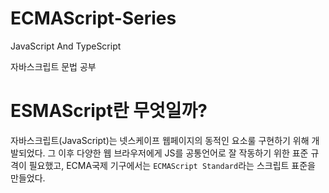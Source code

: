 # ECMAScript-Series
JavaScript And TypeScript

자바스크립트 문법 공부

# ESMAScript란 무엇일까?

자바스크립트(JavaScript)는 넷스케이프 웹페이지의 동적인 요소룰 구현하기 위해 개발되었다. 그 이후 다양한 웹 브라우저에게 JS를 공통언어로 잘 작동하기 위한 표준 규격이 필요했고, ECMA국제 기구에서는 `ECMAScript Standard`라는 스크립트 표준을 만들었다.

